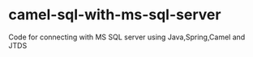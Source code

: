 # camel-sql-with-ms-sql-server
Code for connecting with MS SQL server using Java,Spring,Camel and JTDS

